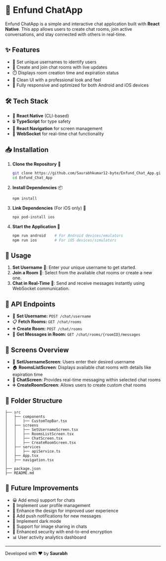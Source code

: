 # 🚀 Enfund ChatApp

Enfund ChatApp is a simple and interactive chat application built with **React Native**. This app allows users to create chat rooms, join active conversations, and stay connected with others in real-time.

## ✨ Features

- 👤 Set unique usernames to identify users  
- 💬 Create and join chat rooms with live updates  
- ⏱️ Displays room creation time and expiration status  
- 🎨 Clean UI with a professional look and feel  
- 📱 Fully responsive and optimized for both Android and iOS devices  

## 🛠️ Tech Stack

- 📱 **React Native** (CLI-based)  
- 🔒 **TypeScript** for type safety  
- 🧭 **React Navigation** for screen management  
- 🔄 **WebSocket** for real-time chat functionality  

## 📥 Installation

1. **Clone the Repository** 📂
   ```bash
   git clone https://github.com/Saurabhkumar12-byte/Enfund_Chat_App.git
   cd Enfund_Chat_App
   ```

2. **Install Dependencies** 📦
   ```bash
   npm install
   ```

3. **Link Dependencies** (For iOS only) 🔗
   ```bash
   npx pod-install ios
   ```

4. **Start the Application** 🚀
   ```bash
   npm run android    # For Android devices/emulators
   npm run ios        # For iOS devices/simulators
   ```

## 📱 Usage

1. **Set Username** 👤: Enter your unique username to get started.
2. **Join a Room** 🚪: Select from the available chat rooms or create a new one.
3. **Chat in Real-Time** 💬: Send and receive messages instantly using WebSocket communication.

## 🔌 API Endpoints

- 👤 **Set Username:** `POST /chat/username`
- 📋 **Fetch Rooms:** `GET /chat/rooms`
- ➕ **Create Room:** `POST /chat/rooms`
- 💬 **Get Messages in Room:** `GET /chat/rooms/{roomID}/messages`

## 📱 Screens Overview

- 👤 **SetUsernameScreen**: Users enter their desired username  
- 🏠 **RoomsListScreen**: Displays available chat rooms with details like expiration time  
- 💬 **ChatScreen**: Provides real-time messaging within selected chat rooms  
- ➕ **CreateRoomScreen**: Allows users to create custom chat rooms  

## 📂 Folder Structure

```
├── src
│   ├── components
│   │   ├── CustomTopBar.tsx
│   ├── screens
│   │   ├── SetUsernameScreen.tsx
│   │   ├── RoomsListScreen.tsx
│   │   ├── ChatScreen.tsx
│   │   ├── CreateRoomScreen.tsx
│   ├── services
│   │   ├── apiService.ts
│   ├── App.tsx
│   ├── navigation.tsx
│
├── package.json
├── README.md
```

## 🔮 Future Improvements

- 😀 Add emoji support for chats  
- 👤 Implement user profile management  
- 🎨 Enhance the design for improved user experience  
- 🔔 Add push notifications for new messages  
- 🌙 Implement dark mode  
- 📸 Support for image sharing in chats  
- 🔐 Enhanced security with end-to-end encryption  
- 📊 User activity analytics dashboard  

---

Developed with ❤️ by **Saurabh**
